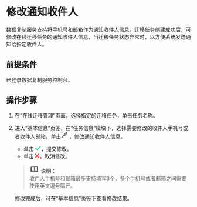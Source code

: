 # 修改通知收件人<a name="drs_04_0007"></a>

数据复制服务支持将手机号和邮箱作为通知收件人信息。迁移任务创建成功后，可修改在线迁移任务的通知收件人信息，当迁移任务状态异常时，以方便系统发送通知给指定收件人。

## 前提条件<a name="section16256919193311"></a>

已登录数据复制服务控制台。

## 操作步骤<a name="section102453111018"></a>

1.  在“在线迁移管理”页面，选择指定的迁移任务，单击任务名称。
2.  进入“基本信息”页签，在“任务信息“模块下，选择需要修改的收件人手机号或者收件人邮箱，单击![](figures/icon-edit.png)，修改通知收件人信息。

    -   单击![](figures/icon-true.png)，提交修改。
    -   单击![](figures/icon-false.png)，取消修改。

    >![](public_sys-resources/icon-note.gif) **说明：**   
    >收件人手机号和邮箱最多支持填写3个，多个手机号或者邮箱之间需要使用英文逗号隔开。  

    修改完成后，可在“基本信息”页签下查看修改结果。



